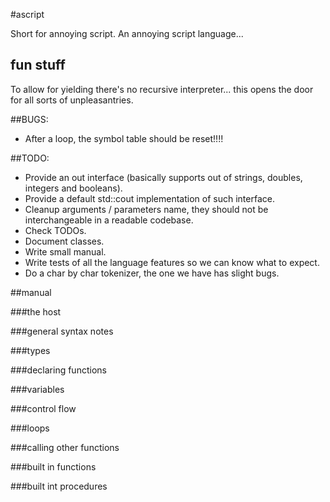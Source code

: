 #ascript

Short for annoying script. An annoying script language...

## fun stuff

To allow for yielding there's no recursive interpreter... this opens the door for all sorts of unpleasantries.

##BUGS:

- After a loop, the symbol table should be reset!!!!

##TODO:

- Provide an out interface (basically supports out of strings, doubles, integers and booleans).
- Provide a default std::cout implementation of such interface.
- Cleanup arguments / parameters name, they should not be interchangeable in a readable codebase.
- Check TODOs.
- Document classes.
- Write small manual.
- Write tests of all the language features so we can know what to expect.
- Do a char by char tokenizer, the one we have has slight bugs.

##manual

###the host

###general syntax notes

###types

###declaring functions

###variables

###control flow

###loops

###calling other functions

###built in functions

###built int procedures 
